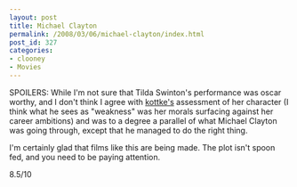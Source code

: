 ```yaml
---
layout: post
title: Michael Clayton
permalink: /2008/03/06/michael-clayton/index.html
post_id: 327
categories: 
- clooney
- Movies
---
```


 <span class="caps">SPOILERS</span>: While I'm not sure that Tilda Swinton's performance was oscar worthy, and I don't think I agree with <a href="http://www.kottke.org/08/02/michael-clayton">kottke's</a> assessment of her character (I think what he sees as "weakness" was her morals surfacing against her career ambitions) and was to a degree a parallel of what Michael Clayton was going through, except that he managed to do the right thing.




I'm certainly glad that films like this are being made. The plot isn't spoon fed, and you need to be paying attention.




8.5/10

